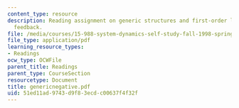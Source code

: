 ```yaml
---
content_type: resource
description: Reading assignment on generic structures and first-order linear negative
  feedback.
file: /media/courses/15-988-system-dynamics-self-study-fall-1998-spring-1999/51ed11ad9743d9f83ecdc00637f4f32f_genericnegative.pdf
file_type: application/pdf
learning_resource_types:
- Readings
ocw_type: OCWFile
parent_title: Readings
parent_type: CourseSection
resourcetype: Document
title: genericnegative.pdf
uid: 51ed11ad-9743-d9f8-3ecd-c00637f4f32f
---
```


